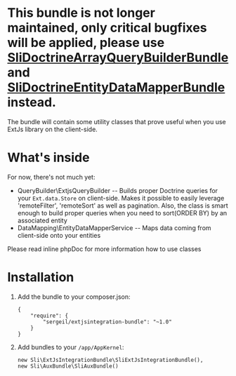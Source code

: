 # This bundle is not longer maintained, only critical bugfixes will be applied, please use [SliDoctrineArrayQueryBuilderBundle](https://github.com/sergeil/SliDoctrineArrayQueryBuilderBundle) and [SliDoctrineEntityDataMapperBundle](https://github.com/sergeil/SliDoctrineEntityDataMapperBundle) instead.

The bundle will contain some utility classes that prove useful when you use ExtJs library on the client-side.

What's inside
=============
For now, there's not much yet:

 * QueryBuilder\ExtjsQueryBuilder -- Builds proper Doctrine queries for your ``Ext.data.Store`` on client-side. Makes it possible
                                to easily leverage 'remoteFilter', 'remoteSort' as well as pagination. Also, the class is smart
                                enough to build proper queries when you need to sort(ORDER BY) by an associated entity
 * DataMapping\EntityDataMapperService -- Maps data coming from client-side onto your entities

Please read inline phpDoc for more information how to use classes

Installation
============
1. Add the bundle to your composer.json:
   ```
   {
       "require": {
           "sergeil/extjsintegration-bundle": "~1.0"
       }
   }
   ```

2. Add bundles to your ``/app/AppKernel``:
    ```
    new Sli\ExtJsIntegrationBundle\SliExtJsIntegrationBundle(),
    new Sli\AuxBundle\SliAuxBundle()
    ```